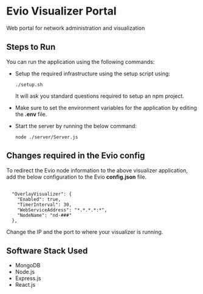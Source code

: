 # Evio Visualizer Portal

Web portal for network administration and visualization

## Steps to Run

You can run the application using the following commands:

* Setup the required infrastructure using the setup script using:

    <pre><code>./setup.sh</code></pre>

    It will ask you standard questions required to setup an npm project.

* Make sure to set the environment variables for the application by editing the **.env** file.

* Start the server by running the below command:
    <pre><code>node ./server/Server.js</code></pre>

## Changes required in the Evio config

To redirect the Evio node information to the above visualizer application, add the below configuration to the Evio **config.json** file.

<pre> <code>
  "OverlayVisualizer": {
    "Enabled": true,
    "TimerInterval": 30,
    "WebServiceAddress": "*.*.*.*:*",
    "NodeName": "nd-###"
  },
</code></pre>

Change the IP and the port to where your visualizer is running.

## Software Stack Used

* MongoDB
* Node.js
* Express.js
* React.js